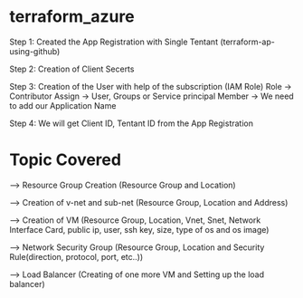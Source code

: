 # terraform_azure


Step 1:
Created the App Registration with Single Tentant (terraform-ap-using-github)

Step 2:
Creation of Client Secerts

Step 3:
Creation of the User with help of the subscription (IAM Role)
Role -> Contributor
Assign -> User, Groups or Service principal
Member -> We need to add our Application Name

Step 4:
We will get Client ID, Tentant ID from the App Registration


# Topic Covered

--> Resource Group Creation
(Resource Group and Location)

--> Creation of v-net and sub-net
(Resource Group, Location and Address)

--> Creation of VM
(Resource Group, Location, Vnet, Snet, Network Interface Card, public ip, user, ssh key, size, type of os and os image)

--> Network Security Group
(Resource Group, Location and Security Rule(direction, protocol, port, etc..))

--> Load Balancer
(Creating of one more VM and Setting up the load balancer)